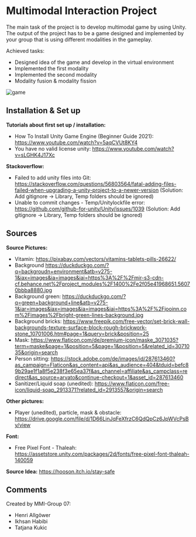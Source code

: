 # Multimodal Interaction Project

The main task of the project is to develop multimodal game by using Unity. The output of the project has to be a game designed and implemented by your group that is using different modalities in the gameplay.

Achieved tasks:
- Designed idea of the game and develop in the virtual environment
- Implemented the first modality
- Implemented the second modality
- Modality fusion & modality fission


![game](https://user-images.githubusercontent.com/33756873/160258880-294023f4-8f4e-47c9-851b-3b573927d059.JPG)


## Installation & Set up

**Tutorials about first set up / installation:**

- How To Install Unity Game Engine (Beginner Guide 2021): <https://www.youtube.com/watch?v=5aqCVUt8KY4>
- You have no valid license unity: <https://www.youtube.com/watch?v=sLGHK4J17Xc>

**Stackoverflow:**

- Failed to add unity files into Git: <https://stackoverflow.com/questions/56803564/fatal-adding-files-failed-when-upgrading-a-unity-project-to-a-newer-version> (Solution: Add gitignore -> Library, Temp folders should be ignored)
- Unable to commit changes - Temp/Unitylockfile error: <https://github.com/github-for-unity/Unity/issues/1039> (Solution: Add gitignore -> Library, Temp folders should be ignored)

## Sources

**Source Pictures:**

- Vitamin: <https://pixabay.com/vectors/vitamins-tablets-pills-26622/>
- Background <https://duckduckgo.com/?q=backgroudn+environment&atb=v275-1&iax=images&ia=images&iai=https%3A%2F%2Fmir-s3-cdn-cf.behance.net%2Fproject_modules%2F1400%2Fe2f05e41968651.56070bbba8880.jpg>
- Background green: <https://duckduckgo.com/?q=green+background+line&atb=v275-1&iar=images&iax=images&ia=images&iai=https%3A%2F%2Fjooinn.com%2Fimages%2Fbright-green-lines-background.jpg>
- Background bricks: <https://www.freepik.com/free-vector/set-brick-wall-backgrounds-texture-surface-block-rough-brickwork-stone_10701006.htm#page=1&query=brick&position=25>  
- Mask: <https://www.flaticon.com/de/premium-icon/maske_3071035?term=maske&page=1&position=5&page=1&position=5&related_id=3071035&origin=search>
- Person sitting: <https://stock.adobe.com/de/images/id/287613460?as_campaign=Flaticon&as_content=api&as_audience=404&tduid=befc89b29ae1f1a8f5e238f3e65ea37f&as_channel=affiliate&as_campclass=redirect&as_source=arvato&continue-checkout=1&asset_id=287613460>
- Sanitizer/Liquid soap (unedited): <https://www.flaticon.com/free-icon/liquid-soap_2913371?related_id=2913557&origin=search>

**Other pictures:**

- Player (unedited), particle, mask & obstacle: <https://drive.google.com/file/d/1D66LinJqFeXfrzC6QdQpCz6JpWVcPsBy/view>

**Font:**

- Free Pixel Font - Thaleah: <https://assetstore.unity.com/packages/2d/fonts/free-pixel-font-thaleah-140059>

**Source Idea:**
<https://hooson.itch.io/stay-safe>

## Comments
Created by MMI-Group 07:
- Henri Allgöwer
- Ikhsan Habibi
- Tatjana Kukic

